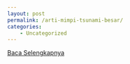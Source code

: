 ```yaml
---
layout: post
permalink: /arti-mimpi-tsunami-besar/
categories:
    - Uncategorized
---
```


[Baca Selengkapnya](/04)